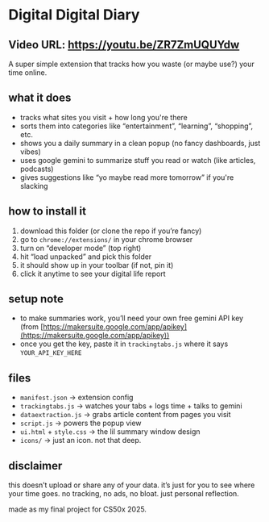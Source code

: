 # Digital Digital Diary
## Video URL: https://youtu.be/ZR7ZmUQUYdw

A super simple extension that tracks how you waste (or maybe use?) your time online.

## what it does
- tracks what sites you visit + how long you're there
- sorts them into categories like “entertainment”, “learning”, “shopping”, etc.
- shows you a daily summary in a clean popup (no fancy dashboards, just vibes)
- uses google gemini to summarize stuff you read or watch (like articles, podcasts)
- gives suggestions like “yo maybe read more tomorrow” if you're slacking

## how to install it
1. download this folder (or clone the repo if you’re fancy)
2. go to `chrome://extensions/` in your chrome browser
3. turn on “developer mode” (top right)
4. hit “load unpacked” and pick this folder
5. it should show up in your toolbar (if not, pin it)
6. click it anytime to see your digital life report

## setup note
- to make summaries work, you’ll need your own free gemini API key (from [https://makersuite.google.com/app/apikey](https://makersuite.google.com/app/apikey))
- once you get the key, paste it in `trackingtabs.js` where it says `YOUR_API_KEY_HERE`

## files
- `manifest.json` → extension config
- `trackingtabs.js` → watches your tabs + logs time + talks to gemini
- `dataextraction.js` → grabs article content from pages you visit
- `script.js` → powers the popup view
- `ui.html` + `style.css` → the lil summary window design
- `icons/` → just an icon. not that deep.

## disclaimer
this doesn’t upload or share any of your data. it’s just for you to see where your time goes.
no tracking, no ads, no bloat. just personal reflection.

made as my final project for CS50x 2025.

